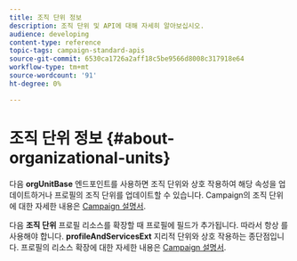 ```yaml
---
title: 조직 단위 정보
description: 조직 단위 및 API에 대해 자세히 알아보십시오.
audience: developing
content-type: reference
topic-tags: campaign-standard-apis
source-git-commit: 6530ca1726a2aff18c5be9566d8008c317918e64
workflow-type: tm+mt
source-wordcount: '91'
ht-degree: 0%

---
```



# 조직 단위 정보 {#about-organizational-units}

다음 **orgUnitBase** 엔드포인트를 사용하면 조직 단위와 상호 작용하여 해당 속성을 업데이트하거나 프로필의 조직 단위를 업데이트할 수 있습니다. Campaign의 조직 단위에 대한 자세한 내용은 [Campaign 설명서](https://experienceleague.adobe.com/docs/campaign-standard/using/administrating/users-and-security/organizational-units.html#administrating).

다음 **조직 단위** 프로필 리소스를 확장할 때 프로필에 필드가 추가됩니다. 따라서 항상 를 사용해야 합니다. **profileAndServicesExt** 지리적 단위와 상호 작용하는 종단점입니다. 프로필의 리소스 확장에 대한 자세한 내용은 [Campaign 설명서](https://experienceleague.adobe.com/docs/campaign-standard/using/administrating/users-and-security/organizational-units.html#partitioning-profiles).
